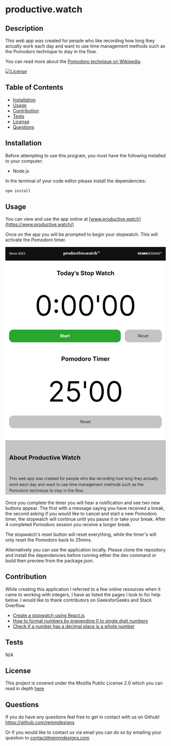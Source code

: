 # productive.watch

## Description 

This web app was created for people who like recording how long they actually work each day and want to use time management methods such as the Pomodoro technique to stay in the flow.

You can read more about the [Pomodoro technique on Wikipedia](https://en.wikipedia.org/wiki/Pomodoro_Technique).

[![License](https://img.shields.io/badge/licence-Mozilla%20Public%20License%202.0-orange)](https://spdx.org/licenses/MPL-2.0.html)

## Table of Contents

- [Installation](#installation)
- [Usage](#usage)
- [Contribution](#contribution)
- [Tests](#tests)
- [License](#license)
- [Questions](#questions)

## Installation

Before attempting to use this program, you must have the following installed to your computer: 

  - Node.js
  
  In the terminal of your code editor please install the dependencies: 
  ```bash
  npm install
  ```

## Usage

You can view and use the app online at [www.productive.watch](https://www.productive.watch/)

Once on the app you will be prompted to begin your stopwatch. This will activate the Pomodoro timer.

![Screenshot of the app when you first enter](/public/app-1.PNG)

Once you complete the timer you will hear a notification and see two new buttons appear. The first with a message saying you have received a break, the second asking if you would like to cancel and start a new Pomodoro timer, the stopwatch will continue until you pause it or take your break. After 4 completed Pomodoro session you receive a longer break. 

The stopwatch's reset button will reset everything, while the timer's will only reset the Pomodoro back to 25mins. 

Alternatively you can use the application locally. Please clone the repository and install the dependencies before running either the dev command or build then preview from the package.json. 

## Contribution

While creating this application I referred to a few online resources when it came to working with integers, I have as listed the pages I look to for help below. I would like to thank contributors on GeeksforGeeks and Stack Overflow.

- [Create a stopwatch using React.js](https://www.geeksforgeeks.org/create-a-stop-watch-using-reactjs/)
- [How to format numbers by prepending 0 to single digit numbers](https://stackoverflow.com/questions/8043026/how-to-format-numbers-by-prepending-0-to-single-digit-numbers)
- [Check if a number has a decimal place is a whole number](https://stackoverflow.com/questions/2304052/check-if-a-number-has-a-decimal-place-is-a-whole-number)


## Tests

N/A

## License

This project is covered under the Mozilla Public License 2.0 which you can read in depth [here](https://spdx.org/licenses/MPL-2.0.html)

## Questions

If you do have any questions feel free to get in contact with us on Github! https://github.com/remmdesigns

Or if you would like to contact us via email you can do so by emailing your question to contact@remmdesigns.com